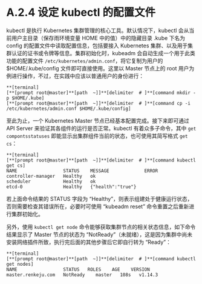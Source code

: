 # A.2.4 设定 kubectl 的配置文件

kubectl 是执行 Kubernetes 集群管理的核心工具。默认情况下，kubectl 会从当前用户主目录（保存雨环境变量 HOME 中的值）中的隐藏目录 .kube 下名为 config 的配置文件中读取配置信息，包括要接入 Kubernetes 集群、以及用于集群认证的证书或令牌等信息。集群初始化时，kubeadm 会自动生成一个用于此类功能的配置文件  `/etc/kubernetes/admin.conf`，将它复制为用户的 $HOME/.kube/config 文件即可直接使用。这里以 Master 节点上的 root 用户为例进行操作，不过，在实践中应该以普通用户的身份进行：

```
**[terminal]
[**[prompt root@master]**[path  ~]]**[delimiter  # ]**[command mkdir -p $HOME/.kube]
[**[prompt root@master]**[path  ~]]**[delimiter  # ]**[command cp -i /etc/kubernetes/admin.conf $HOME/.kube/config]
```

至此为止，一个 Kubernetes Master 节点已经基本配置完成。接下来即可通过 API Server 来验证其各组件的运行是否正常。kubectl 有着众多子命令，其中 `get compontsstatuses` 即能显示出集群组件当前的状态，也可使用其简写格式 `get cs`：

```
**[terminal]
[**[prompt root@master]**[path  ~]]**[delimiter  # ]**[command kubectl get cs]
NAME                 STATUS    MESSAGE             ERROR
controller-manager   Healthy   ok
scheduler            Healthy   ok
etcd-0               Healthy   {"health":"true"}
```

若上面命令结果的 STATUS 字段为 “Healthy”，则表示组建处于健康运行状态，否则需要检查其错误所在，必要时可使用 “kubeadm reset” 命令重置之后重新进行集群初始化。

另外，使用 `kubectl get node` 命令能够获取集群节点的相关状态信息，如下命令结果显示了 Master 节点的状态为 “NotReady”（未就绪），这是因为集群中尚未安装网络插件所致，执行完后面的其他步骤后它即自行转为 “Ready”：

```
**[terminal]
[**[prompt root@master]**[path  ~]]**[delimiter  # ]**[command kubectl get nodes]
NAME                 STATUS   ROLES    AGE    VERSION
master.renkeju.com   NotReady    master   108s   v1.14.3
```
